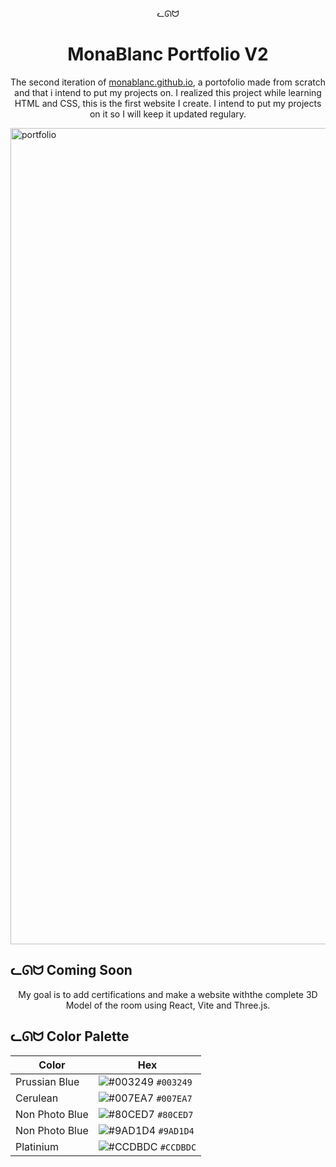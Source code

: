 <p align="center">
  ᓚᘏᗢ
</p>
<h1 align="center">
  MonaBlanc Portfolio V2
</h1>
<p align="center">
  The second iteration of <a href="https://monablanc.github.io/" target="_blank">monablanc.github.io</a>, a portofolio made from scratch and that i intend to put my projects on. I realized this project while learning HTML and CSS, this is the first website I create. I intend to put my projects on it so I will keep it updated regulary.
</p>

<img width="1306" alt="portfolio" src="https://github.com/MonaBlanc/MonaBlanc.github.io/blob/main/images/room_kim.png?raw=true">

## ᓚᘏᗢ Coming Soon
<p align="center">
  My goal is to add certifications and make a website withthe complete 3D Model of the room using React, Vite and Three.js.
</p>

## ᓚᘏᗢ Color Palette

| Color          | Hex                                                                |
| -------------- | ------------------------------------------------------------------ |
| Prussian Blue  | ![#003249](https://via.placeholder.com/10/003249?text=+) `#003249` |
| Cerulean       | ![#007EA7](https://via.placeholder.com/10/007EA7?text=+) `#007EA7` |
| Non Photo Blue | ![#80CED7](https://via.placeholder.com/10/80CED7?text=+) `#80CED7` |
| Non Photo Blue | ![#9AD1D4](https://via.placeholder.com/10/9AD1D4?text=+) `#9AD1D4` |
| Platinium      | ![#CCDBDC](https://via.placeholder.com/10/CCDBDC?text=+) `#CCDBDC` |

